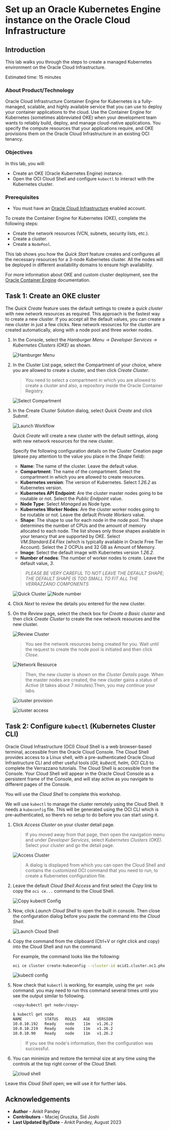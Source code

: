 # Set up an Oracle Kubernetes Engine instance on the Oracle Cloud Infrastructure

## Introduction

This lab walks you through the steps to create a managed Kubernetes environment on the Oracle Cloud Infrastructure.

Estimated time: 15 minutes

### About Product/Technology

Oracle Cloud Infrastructure Container Engine for Kubernetes is a fully-managed, scalable, and highly available service that you can use to deploy your container applications to the cloud. Use the Container Engine for Kubernetes (sometimes abbreviated OKE) when your development team wants to reliably build, deploy, and manage cloud-native applications. You specify the compute resources that your applications require, and OKE provisions them on the Oracle Cloud Infrastructure in an existing OCI tenancy.

### Objectives

In this lab, you will:

* Create an OKE (Oracle Kubernetes Engine) instance.
* Open the OCI Cloud Shell and configure `kubectl` to interact with the Kubernetes cluster.

### Prerequisites

* You must have an [Oracle Cloud Infrastructure](https://cloud.oracle.com/en_US/cloud-infrastructure) enabled account.

To create the Container Engine for Kubernetes (OKE), complete the following steps:

* Create the network resources (VCN, subnets, security lists, etc.).
* Create a cluster.
* Create a `NodePool`.

This lab shows you how the *Quick Start* feature creates and configures all the necessary resources for a 3-node Kubernetes cluster. All the nodes will be deployed in different availability domains to ensure high availability.

For more information about OKE and custom cluster deployment, see the [Oracle Container Engine](https://docs.cloud.oracle.com/iaas/Content/ContEng/Concepts/contengoverview.htm) documentation.

## Task 1: Create an OKE cluster

The *Quick Create* feature uses the default settings to create a *quick cluster* with new network resources as required. This approach is the fastest way to create a new cluster. If you accept all the default values, you can create a new cluster in just a few clicks. New network resources for the cluster are created automatically, along with a node pool and three worker nodes.

1. In the Console, select the *Hamburger Menu -> Developer Services -> Kubernetes Clusters (OKE)* as shown.

    ![Hamburger Menu](images/hamburger-menu.png " ")

2. In the Cluster List page, select the Compartment of your choice, where you are allowed to create a cluster, and then click *Create Cluster*.

    > You need to select a compartment in which you are allowed to create a cluster and also, a repository inside the Oracle Container Registry.

    ![Select Compartment](images/select-compartment.png " ")

3. In the Create Cluster Solution dialog, select *Quick Create* and click *Submit*.

    ![Launch Workflow](images/launch-workflow.png " ")

    *Quick Create* will create a new cluster with the default settings, along with new network resources for the new cluster.

    Specify the following configuration details on the Cluster Creation page (please pay attention to the value you place in the *Shape* field):

    * **Name**: The name of the cluster. Leave the default value.
    * **Compartment**: The name of the compartment. Select the compartment in which you are allowed to create resources.
    * **Kubernetes version**: The version of Kubernetes. Select *1.26.2* as Kubernetes version.
    * **Kubernetes API Endpoint**: Are the cluster master nodes going to be routable or not. Select the *Public Endpoint* value.
    * **Node Type**: Select *Managed* as Node type. 
    * **Kubernetes Worker Nodes**: Are the cluster worker nodes going to be routable or not. Leave the default *Private Workers* value.
    * **Shape**: The shape to use for each node in the node pool. The shape determines the number of CPUs and the amount of memory allocated to each node. The list shows only those shapes available in your tenancy that are supported by OKE. Select *VM.Standard.E4.Flex* (which is typically available in Oracle Free Tier Account). Select the 2 OCPUs and 32 GB as Amount of Memory.
    * **Image**: Select the default image with Kubernetes version *1.26.2*.
    * **Number of nodes**: The number of worker nodes to create. Leave the default value, *3*.

    > *PLEASE BE VERY CAREFUL TO NOT LEAVE THE DEFAULT SHAPE; THE DEFAULT SHAPE IS TOO SMALL TO FIT ALL THE VERRAZZANO COMPONENTS*

    ![Quick Cluster](images/quick-cluster.png " ")
    ![Node number](images/node-number.png " ")

4. Click *Next* to review the details you entered for the new cluster.

5. On the *Review* page, select the check box for *Create a Basic cluster* and then click *Create Cluster* to create the new network resources and the new cluster.

    ![Review Cluster](images/review-cluster.png " ")

    > You see the network resources being created for you. Wait until the request to create the node pool is initiated and then click *Close*.

    ![Network Resource](images/network-resource.png " ")

    > Then, the new cluster is shown on the *Cluster Details* page. When the master nodes are created, the new cluster gains a status of *Active* (it takes about 7 minutes).Then, you may continue your labs.

    ![cluster provision](images/cluster-provision.png " ")

    ![cluster access](images/cluster-access.png " ")

## Task 2: Configure `kubectl` (Kubernetes Cluster CLI)

Oracle Cloud Infrastructure (OCI) Cloud Shell is a web browser-based terminal, accessible from the Oracle Cloud Console. The Cloud Shell provides access to a Linux shell, with a pre-authenticated Oracle Cloud Infrastructure CLI and other useful tools (*Git, kubectl, helm, OCI CLI*) to complete the Verrazzano tutorials. The Cloud Shell is accessible from the Console. Your Cloud Shell will appear in the Oracle Cloud Console as a persistent frame of the Console, and will stay active as you navigate to different pages of the Console.

You will use the *Cloud Shell* to complete this workshop.

We will use `kubectl` to manage the cluster remotely using the Cloud Shell. It needs a `kubeconfig` file. This will be generated using the OCI CLI which is pre-authenticated, so there’s no setup to do before you can start using it.

1. Click *Access Cluster* on your cluster detail page.

    > If you moved away from that page, then open the navigation menu and under *Developer Services*, select *Kubernetes Clusters (OKE)*. Select your cluster and go the detail page.

    ![Access Cluster](images/access-cluster.png " ")

    > A dialog is displayed from which you can open the Cloud Shell and contains the customized OCI command that you need to run, to create a Kubernetes configuration file.

2. Leave the default *Cloud Shell Access* and first select the *Copy* link to copy the `oci ce...` command to the Cloud Shell.

    ![Copy kubectl Config](images/copy-config.png " ")

3. Now, click *Launch Cloud Shell* to open the built in console. Then close the configuration dialog before you paste the command into the *Cloud Shell*.

    ![Launch Cloud Shell](images/launch-cloudshell.png " ")

4. Copy the command from the clipboard (Ctrl+V or right click and copy) into the Cloud Shell and run the command.

    For example, the command looks like the following:

    ```bash
    oci ce cluster create-kubeconfig --cluster-id ocid1.cluster.oc1.phx.aaaaaaaaaezwen..................zjwgm2tqnjvgc2dey3emnsd --file $HOME/.kube/config --region us-phoenix-1 --token-version 2.0.0
    ```

    ![kubectl config](images/kube-config.png " ")

5. Now check that `kubectl` is working, for example, using the `get node` command. you may need to run this command several times until you see the output similar to following.

    ```bash
    <copy>kubectl get node</copy>
    ```

    ```bash
    $ kubectl get node
    NAME          STATUS   ROLES   AGE   VERSION
    10.0.10.192   Ready    node    11m   v1.26.2
    10.0.10.219   Ready    node    11m   v1.26.2
    10.0.10.90    Ready    node    11m   v1.26.2
    ```

    > If you see the node's information, then the configuration was successful.

6. You can minimize and restore the terminal size at any time using the controls at the top right corner of the Cloud Shell.

    ![cloud shell](images/cloudshell.png " ")

Leave this *Cloud Shell* open; we will use it for further labs.

## Acknowledgements

* **Author** -  Ankit Pandey
* **Contributors** - Maciej Gruszka, Sid Joshi
* **Last Updated By/Date** - Ankit Pandey,  August 2023
